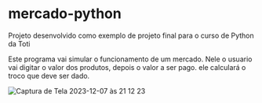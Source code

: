 # mercado-python
Projeto desenvolvido como exemplo de projeto final para o curso de Python da Toti

Este programa vai simular o funcionamento de um mercado. Nele o usuario vai digitar o valor dos produtos, depois o valor a ser pago. ele calculará o troco que deve ser dado. 

![Captura de Tela 2023-12-07 às 21 12 23](https://github.com/jpwieland/mercado-python/assets/31457537/61069218-1178-4591-8b0b-e19793b1c0c3)
